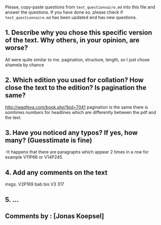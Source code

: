 

Please, copy-paste questions from `text_questionnaire.md` into this file and answer the questions.
If you have done so, please check if `text_questionnaire.md` has been updated and has new questions.

## 1. Describe why you chose this specific version of the text. Why others, in your opinion, are worse?

All were quite similar to me. pagination, structure, length, so I just chose shamela by chance

## 2. Which edition you used for collation? How close the text to the edition? Is pagination the same?

http://waqfeya.com/book.php?bid=7041
pagination is the same 
there is somtimes numbers for headlines which are differently between the pdf and the text.


## 3. Have you noticed any typos? If yes, how many? (Guesstimate is fine)

-It happens that there are paragraphs which appear 2 times in a row for example
V11P66 or V14P245

## 4. Add any comments on the text


insgs. V2P169
bab bis V3 317

## 5. ...

## Comments by : [Jonas Koepsel]